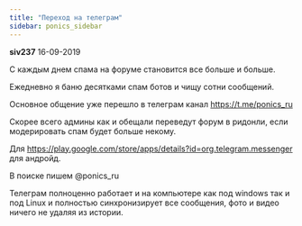 ```yaml
---
title: "Переход на телеграм"
sidebar: ponics_sidebar
---
```


**siv237** 16-09-2019

С каждым днем спама на форуме становится все больше и больше.

Ежедневно я баню десятками спам ботов и чищу сотни сообщений.

Основное общение уже перешло в телеграм канал https://t.me/ponics_ru

Скорее всего админы как и обещали переведут форум в ридонли, если модерировать спам будет больше некому.

Для https://play.google.com/store/apps/details?id=org.telegram.messenger для андройд.

В поиске пишем @ponics_ru

Телеграм полноценно работает и на компьютере как под windows так и под Linux и полностью синхронизирует все сообщения, фото и видео ничего не удаляя из истории.


